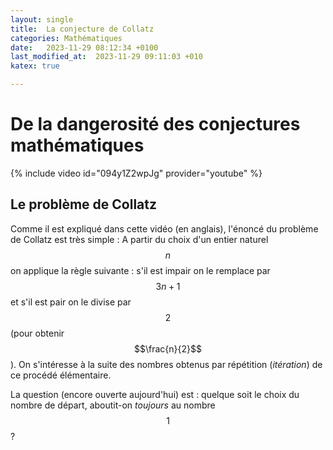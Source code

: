 ```yaml
---
layout: single
title:  La conjecture de Collatz
categories: Mathématiques
date:   2023-11-29 08:12:34 +0100
last_modified_at:  2023-11-29 09:11:03 +010
katex: true

---
```



# De la dangerosité des conjectures mathématiques #

{% include video id="094y1Z2wpJg" provider="youtube" %}

## Le problème de Collatz ##

Comme il est expliqué dans cette vidéo (en anglais), l'énoncé du problème de Collatz est très simple : A partir du choix d'un entier naturel $$n$$ on applique la règle suivante : s'il est impair on le remplace par $$3n+1$$
et s'il est pair on le divise par $$2$$ (pour obtenir $$\frac{n}{2}$$). On s'intéresse à la suite des nombres obtenus par répétition (*itération*) de ce procédé élémentaire.  

La question (encore ouverte aujourd'hui) est : quelque soit le choix du nombre de départ, aboutit-on *toujours* au nombre $$1$$ ?


